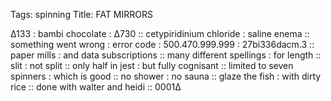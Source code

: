 Tags: spinning
Title: FAT MIRRORS
  
∆133 : bambi chocolate : ∆730 :: cetypiridinium chloride : saline enema :: something went wrong : error code : 500.470.999.999 : 27bi336dacm.3 :: paper mills : and data subscriptions :: many different spellings : for length :: slit : not split :: only half in jest : but fully cognisant :: limited to seven spinners : which is good :: no shower : no sauna :: glaze the fish : with dirty rice :: done with walter and heidi :: 0001∆